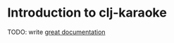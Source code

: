 # Introduction to clj-karaoke

TODO: write [great documentation](http://jacobian.org/writing/what-to-write/)
